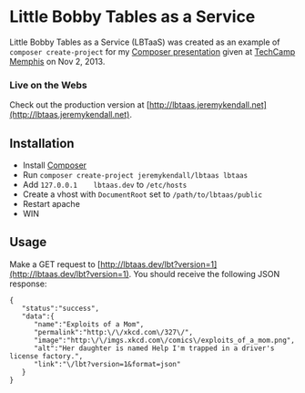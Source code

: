 # Little Bobby Tables as a Service

Little Bobby Tables as a Service (LBTaaS) was created as an example of `composer create-project`
for my [Composer presentation](http://www.slideshare.net/jeremykendall/game-changing-dependency-managment)
given at [TechCamp Memphis](http://techcampmemphis.com/) on Nov 2, 2013.

### Live on the Webs

Check out the production version at [http://lbtaas.jeremykendall.net](http://lbtaas.jeremykendall.net).

## Installation

* Install [Composer](http://getcomposer.org)
* Run `composer create-project jeremykendall/lbtaas lbtaas`
* Add `127.0.0.1    lbtaas.dev` to `/etc/hosts`
* Create a vhost with `DocumentRoot` set to `/path/to/lbtaas/public`
* Restart apache
* WIN

## Usage

Make a GET request to [http://lbtaas.dev/lbt?version=1](http://lbtaas.dev/lbt?version=1). 
You should receive the following JSON response:

```
{
   "status":"success",
   "data":{
      "name":"Exploits of a Mom",
      "permalink":"http:\/\/xkcd.com\/327\/",
      "image":"http:\/\/imgs.xkcd.com\/comics\/exploits_of_a_mom.png",
      "alt":"Her daughter is named Help I'm trapped in a driver's license factory.",
      "link":"\/lbt?version=1&format=json"
   }
}
```
